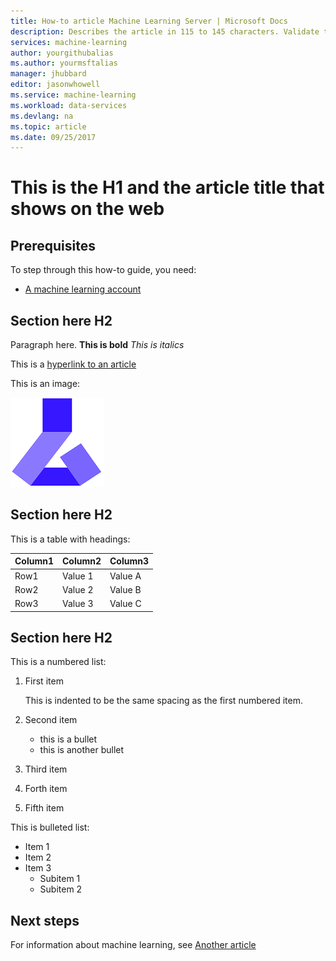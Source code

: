 ```yaml
---
title: How-to article Machine Learning Server | Microsoft Docs
description: Describes the article in 115 to 145 characters. Validate to check. Use SEO words here.
services: machine-learning
author: yourgithubalias
ms.author: yourmsftalias
manager: jhubbard
editor: jasonwhowell
ms.service: machine-learning
ms.workload: data-services
ms.devlang: na
ms.topic: article
ms.date: 09/25/2017
---
```

# This is the H1 and the article title that shows on the web

## Prerequisites
To step through this how-to guide, you need:
- [A machine learning account](quickstart-setup-machine-learning.md)

## Section here H2 
Paragraph here. 
**This is bold**
*This is italics*

This is a [hyperlink to an article](./doc-template-concepts.md)

This is an image:

![This is an image description](media/doc-template-concepts/1-machine-learning-image.png)

## Section here H2
This is a table with headings:

|Column1  |Column2  |Column3  |
|---------|---------|---------|
|Row1|Value 1|Value A|
|Row2|Value 2|Value B|
|Row3|Value 3|Value C|

## Section here H2
This is a numbered list:

1. First item

    This is indented to be the same spacing as the first numbered item.

2. Second item
    - this is a bullet
    - this is another bullet

3. Third item

4. Forth item

5. Fifth item

This is bulleted list:
- Item 1
- Item 2
- Item 3
  - Subitem 1
  - Subitem 2


## Next steps
For information about machine learning, see [Another article](doc-template-how-to.md)